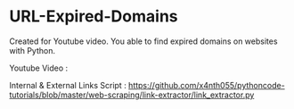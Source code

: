 # URL-Expired-Domains
Created for Youtube video. You able to find expired domains on websites with Python.

Youtube Video : 

Internal & External Links Script : https://github.com/x4nth055/pythoncode-tutorials/blob/master/web-scraping/link-extractor/link_extractor.py
